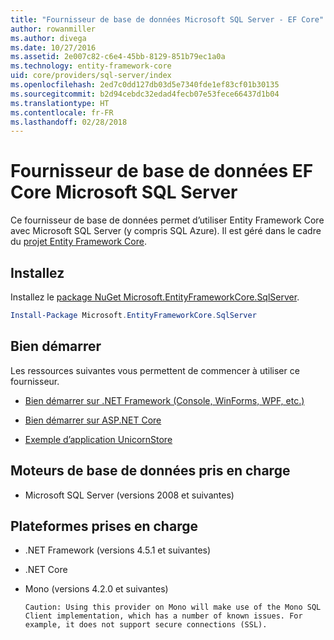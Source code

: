 ```yaml
---
title: "Fournisseur de base de données Microsoft SQL Server - EF Core"
author: rowanmiller
ms.author: divega
ms.date: 10/27/2016
ms.assetid: 2e007c82-c6e4-45bb-8129-851b79ec1a0a
ms.technology: entity-framework-core
uid: core/providers/sql-server/index
ms.openlocfilehash: 2ed7c0dd127db03d5e7340fde1ef83cf01b30135
ms.sourcegitcommit: b2d94cebdc32edad4fecb07e53fece66437d1b04
ms.translationtype: HT
ms.contentlocale: fr-FR
ms.lasthandoff: 02/28/2018
---
```

# <a name="microsoft-sql-server-ef-core-database-provider"></a>Fournisseur de base de données EF Core Microsoft SQL Server

Ce fournisseur de base de données permet d’utiliser Entity Framework Core avec Microsoft SQL Server (y compris SQL Azure). Il est géré dans le cadre du [projet Entity Framework Core](https://github.com/aspnet/EntityFrameworkCore).

## <a name="install"></a>Installez

Installez le [package NuGet Microsoft.EntityFrameworkCore.SqlServer](https://www.nuget.org/packages/Microsoft.EntityFrameworkCore.SqlServer/).

``` powershell
Install-Package Microsoft.EntityFrameworkCore.SqlServer
```

## <a name="get-started"></a>Bien démarrer

Les ressources suivantes vous permettent de commencer à utiliser ce fournisseur.
* [Bien démarrer sur .NET Framework (Console, WinForms, WPF, etc.)](../../get-started/full-dotnet/index.md)

* [Bien démarrer sur ASP.NET Core](../../get-started/aspnetcore/index.md)

* [Exemple d’application UnicornStore](https://github.com/rowanmiller/UnicornStore/tree/master/UnicornStore)

## <a name="supported-database-engines"></a>Moteurs de base de données pris en charge

* Microsoft SQL Server (versions 2008 et suivantes)

## <a name="supported-platforms"></a>Plateformes prises en charge

* .NET Framework (versions 4.5.1 et suivantes)

* .NET Core

* Mono (versions 4.2.0 et suivantes)

      Caution: Using this provider on Mono will make use of the Mono SQL Client implementation, which has a number of known issues. For example, it does not support secure connections (SSL).
